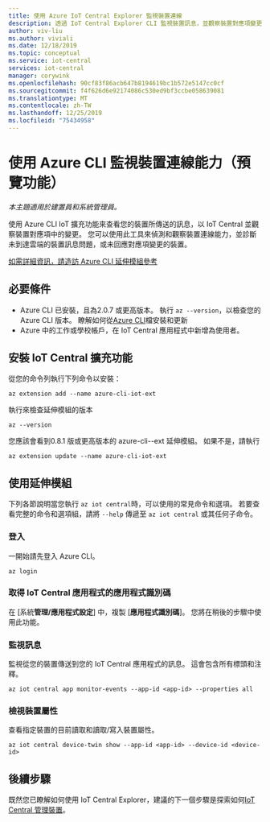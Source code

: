 ```yaml
---
title: 使用 Azure IoT Central Explorer 監視裝置連線
description: 透過 IoT Central Explorer CLI 監視裝置訊息，並觀察裝置對應項變更。
author: viv-liu
ms.author: viviali
ms.date: 12/18/2019
ms.topic: conceptual
ms.service: iot-central
services: iot-central
manager: corywink
ms.openlocfilehash: 90cf83f86acb647b8194619bc1b572e5147cc0cf
ms.sourcegitcommit: f4f626d6e92174086c530ed9bf3ccbe058639081
ms.translationtype: MT
ms.contentlocale: zh-TW
ms.lasthandoff: 12/25/2019
ms.locfileid: "75434958"
---
```

# <a name="monitor-device-connectivity-using-azure-cli-preview-features"></a>使用 Azure CLI 監視裝置連線能力（預覽功能）

*本主題適用於建置員和系統管理員。*

使用 Azure CLI IoT 擴充功能來查看您的裝置所傳送的訊息，以 IoT Central 並觀察裝置對應項中的變更。 您可以使用此工具來偵測和觀察裝置連線能力，並診斷未到達雲端的裝置訊息問題，或未回應對應項變更的裝置。

[如需詳細資訊，請造訪 Azure CLI 延伸模組參考](https://docs.microsoft.com/cli/azure/ext/azure-cli-iot-ext/iot/central)

## <a name="prerequisites"></a>必要條件

+ Azure CLI 已安裝，且為2.0.7 或更高版本。 執行 `az --version`，以檢查您的 Azure CLI 版本。 瞭解如何從[Azure CLI](https://docs.microsoft.com/cli/azure/install-azure-cli)檔安裝和更新
+ Azure 中的工作或學校帳戶，在 IoT Central 應用程式中新增為使用者。

## <a name="install-the-iot-central-extension"></a>安裝 IoT Central 擴充功能

從您的命令列執行下列命令以安裝：

```cmd/sh
az extension add --name azure-cli-iot-ext
```

執行來檢查延伸模組的版本 
```cmd/sh
az --version
```
您應該會看到0.8.1 版或更高版本的 azure-cli--ext 延伸模組。 如果不是，請執行
```cmd/sh
az extension update --name azure-cli-iot-ext
```

## <a name="using-the-extension"></a>使用延伸模組

下列各節說明當您執行 `az iot central`時，可以使用的常見命令和選項。 若要查看完整的命令和選項組，請將 `--help` 傳遞至 `az iot central` 或其任何子命令。

### <a name="login"></a>登入

一開始請先登入 Azure CLI。 

```cmd/sh
az login
```

### <a name="get-the-application-id-of-your-iot-central-app"></a>取得 IoT Central 應用程式的應用程式識別碼
在 [系統**管理/應用程式設定**] 中，複製 [**應用程式識別碼**]。 您將在稍後的步驟中使用此功能。

### <a name="monitor-messages"></a>監視訊息
監視從您的裝置傳送到您的 IoT Central 應用程式的訊息。 這會包含所有標頭和注釋。

```cmd/sh
az iot central app monitor-events --app-id <app-id> --properties all
```

### <a name="view-device-properties"></a>檢視裝置屬性
查看指定裝置的目前讀取和讀取/寫入裝置屬性。

```cmd/sh
az iot central device-twin show --app-id <app-id> --device-id <device-id>
```

## <a name="next-steps"></a>後續步驟

既然您已瞭解如何使用 IoT Central Explorer，建議的下一個步驟是探索如何[IoT Central 管理裝置](howto-manage-devices.md)。
